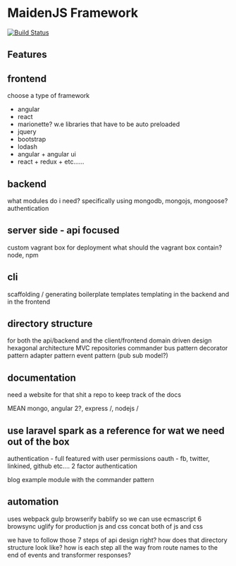 # MaidenJS Framework

[![Build Status](https://travis-ci.org/laravel/framework.png)](https://travis-ci.org/laravel/framework)

## Features

frontend
---------------------
choose a type of framework 
- angular
- react
- marionette? w.e
libraries that have to be auto preloaded
- jquery
- bootstrap
- lodash
- angular + angular ui
- react + redux + etc......


backend
--------------------
what modules do i need?
specifically using mongodb, mongojs, mongoose?
authentication

server side - api focused
--------------------
custom vagrant box for deployment
what should the vagrant box contain?
node, npm

cli
--------------------
scaffolding / generating boilerplate templates
templating in the backend and in the frontend

directory structure
---------------------
for both the api/backend and the client/frontend
domain driven design
hexagonal architecture
MVC
repositories
commander bus pattern
decorator pattern
adapter pattern
event pattern (pub sub model?)

documentation
---------------------
need a website for that shit 
a repo to keep track of the docs

MEAN
mongo, angular 2?, express /, nodejs /

use laravel spark as a reference for wat we need out of the box
---------------------------------------
authentication - full featured with user permissions
oauth - fb, twitter, linkined, github etc....
2 factor authentication

blog example module with the commander pattern

automation
----------------
uses webpack
gulp
browserify
bablify so we can use ecmascript 6
browsync
uglify for production js and css
concat both of js and css

we have to follow those 7 steps of api design right? how does that directory structure look like?
how is each step all the way from route names to the end of events and transformer responses?
